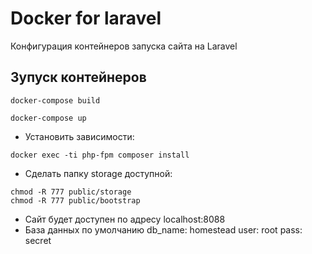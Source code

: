 # Docker for laravel

Конфигурация контейнеров запуска сайта на Laravel

## Зупуск контейнеров

```
docker-compose build
```
```
docker-compose up
```
* Установить зависимости:

```
docker exec -ti php-fpm composer install
```
* Сделать папку storage доступной:

```
chmod -R 777 public/storage
chmod -R 777 public/bootstrap
```

* Сайт будет доступен по адресу localhost:8088
* База данных по умолчанию db_name: homestead user: root pass: secret

